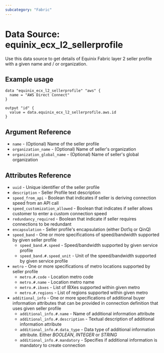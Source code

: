 ```yaml
---
subcategory: "Fabric"
---
```


# Data Source: equinix_ecx_l2_sellerprofile

Use this data source to get details of Equinix Fabric layer 2
seller profile with a given name and / or organization.

## Example usage

```hcl
data "equinix_ecx_l2_sellerprofile" "aws" {
  name = "AWS Direct Connect"
}

output "id" {
  value = data.equinix_ecx_l2_sellerprofile.aws.id
}
```

## Argument Reference

- `name` - (Optional) Name of the seller profile
- `organization_name` - (Optional) Name of seller's organization
- `organization_global_name` - (Optional) Name of seller's global organization

## Attributes Reference

- `uuid` - Unique identifier of the seller profile
- `description` - Seller Profile text description
- `speed_from_api` - Boolean that indicates if seller is deriving connection speed
from an API call
- `speed_customization_allowed` - Boolean that indicates if seller allows customer
to enter a custom connection speed
- `redundancy_required` - Boolean that indicate if seller requires connections
to be redundant
- `encapsulation` - Seller profile's encapsulation (either Dot1q or QinQ)
- `speed_band` - One or more specifications of speed/bandwidth supported by given
seller profile
  - `speed_band.#.speed` - Speed/bandwidth supported by given service profile
  - `speed_band.#.speed_unit` - Unit of the speed/bandwidth supported by given
  service profile
- `metro` - One or more specifications of metro locations supported by seller profile
  - `metro.#.code` - Location metro code
  - `metro.#.name` - Location metro name
  - `metro.#.ibxes` - List of IBXes supported within given metro
  - `metro.#.regions` - List of regions supported within given metro
- `additional_info` - One or more specifications of additional buyer information
attributes that can be provided in connection definition that uses given seller profile
  - `additional_info.#.name` - Name of additional information attribute
  - `additional_info.#.description` - Textual description of additional information
 attribute
  - `additional_info.#.data_type` - Data type of additional information attribute.
  Either *BOOLEAN*, *INTEGER* or *STRING*
  - `additional_info.#.mandatory` - Specifies if additional information
  is mandatory to create connection
